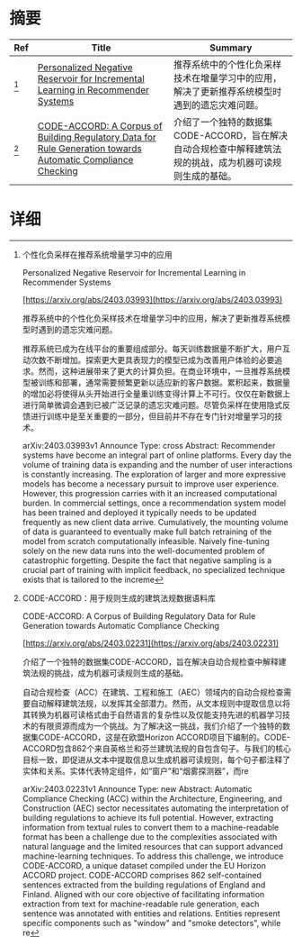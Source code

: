 # 摘要

| Ref | Title | Summary |
| --- | --- | --- |
| [^1] | [Personalized Negative Reservoir for Incremental Learning in Recommender Systems](https://arxiv.org/abs/2403.03993) | 推荐系统中的个性化负采样技术在增量学习中的应用，解决了更新推荐系统模型时遇到的遗忘灾难问题。 |
| [^2] | [CODE-ACCORD: A Corpus of Building Regulatory Data for Rule Generation towards Automatic Compliance Checking](https://arxiv.org/abs/2403.02231) | 介绍了一个独特的数据集CODE-ACCORD，旨在解决自动合规检查中解释建筑法规的挑战，成为机器可读规则生成的基础。 |

# 详细

[^1]: 个性化负采样在推荐系统增量学习中的应用

    Personalized Negative Reservoir for Incremental Learning in Recommender Systems

    [https://arxiv.org/abs/2403.03993](https://arxiv.org/abs/2403.03993)

    推荐系统中的个性化负采样技术在增量学习中的应用，解决了更新推荐系统模型时遇到的遗忘灾难问题。

    

    推荐系统已成为在线平台的重要组成部分。每天训练数据量不断扩大，用户互动次数不断增加。探索更大更具表现力的模型已成为改善用户体验的必要追求。然而，这种进展带来了更大的计算负担。在商业环境中，一旦推荐系统模型被训练和部署，通常需要频繁更新以适应新的客户数据。累积起来，数据量的增加必将使得从头开始进行全量重训练变得计算上不可行。仅仅在新数据上进行简单微调会遇到已被广泛记录的遗忘灾难问题。尽管负采样在使用隐式反馈进行训练中是至关重要的一部分，但目前并不存在专门针对增量学习的技术。

    arXiv:2403.03993v1 Announce Type: cross  Abstract: Recommender systems have become an integral part of online platforms. Every day the volume of training data is expanding and the number of user interactions is constantly increasing. The exploration of larger and more expressive models has become a necessary pursuit to improve user experience. However, this progression carries with it an increased computational burden. In commercial settings, once a recommendation system model has been trained and deployed it typically needs to be updated frequently as new client data arrive. Cumulatively, the mounting volume of data is guaranteed to eventually make full batch retraining of the model from scratch computationally infeasible. Naively fine-tuning solely on the new data runs into the well-documented problem of catastrophic forgetting. Despite the fact that negative sampling is a crucial part of training with implicit feedback, no specialized technique exists that is tailored to the increme
    
[^2]: CODE-ACCORD：用于规则生成的建筑法规数据语料库

    CODE-ACCORD: A Corpus of Building Regulatory Data for Rule Generation towards Automatic Compliance Checking

    [https://arxiv.org/abs/2403.02231](https://arxiv.org/abs/2403.02231)

    介绍了一个独特的数据集CODE-ACCORD，旨在解决自动合规检查中解释建筑法规的挑战，成为机器可读规则生成的基础。

    

    自动合规检查（ACC）在建筑、工程和施工（AEC）领域内的自动合规检查需要自动解释建筑法规，以发挥其全部潜力。然而，从文本规则中提取信息以将其转换为机器可读格式由于自然语言的复杂性以及仅能支持先进的机器学习技术的有限资源而成为一个挑战。为了解决这一挑战，我们介绍了一个独特的数据集CODE-ACCORD，这是在欧盟Horizon ACCORD项目下编制的。CODE-ACCORD包含862个来自英格兰和芬兰建筑法规的自包含句子。与我们的核心目标一致，即促进从文本中提取信息以生成机器可读规则，每个句子都注释了实体和关系。实体代表特定组件，如“窗户”和“烟雾探测器”，而re

    arXiv:2403.02231v1 Announce Type: new  Abstract: Automatic Compliance Checking (ACC) within the Architecture, Engineering, and Construction (AEC) sector necessitates automating the interpretation of building regulations to achieve its full potential. However, extracting information from textual rules to convert them to a machine-readable format has been a challenge due to the complexities associated with natural language and the limited resources that can support advanced machine-learning techniques. To address this challenge, we introduce CODE-ACCORD, a unique dataset compiled under the EU Horizon ACCORD project. CODE-ACCORD comprises 862 self-contained sentences extracted from the building regulations of England and Finland. Aligned with our core objective of facilitating information extraction from text for machine-readable rule generation, each sentence was annotated with entities and relations. Entities represent specific components such as "window" and "smoke detectors", while re
    

